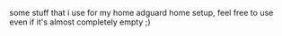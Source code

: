 some stuff that i use for my home adguard home setup, feel free to use even if it's almost completely empty ;)
